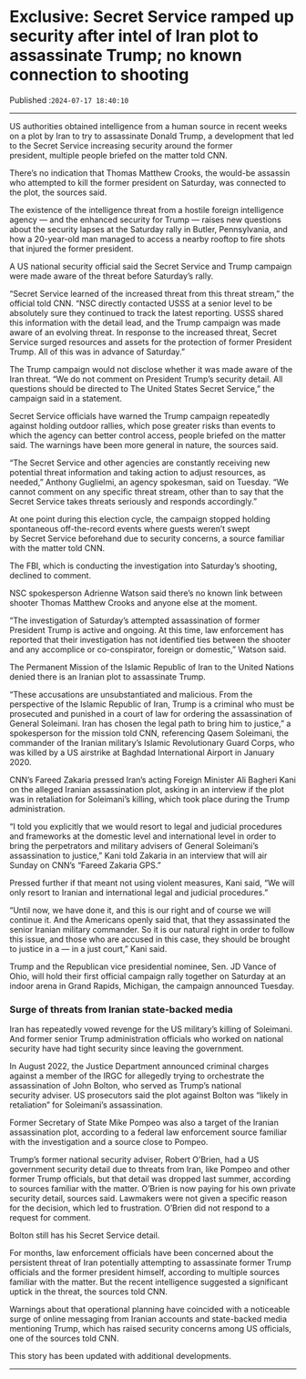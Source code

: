 # Exclusive: Secret Service ramped up security after intel of Iran plot to assassinate Trump; no known connection to shooting

Published :`2024-07-17 18:40:10`

---

US authorities obtained intelligence from a human source in recent weeks on a plot by Iran to try to assassinate Donald Trump, a development that led to the Secret Service increasing security around the former president, multiple people briefed on the matter told CNN.

There’s no indication that Thomas Matthew Crooks, the would-be assassin who attempted to kill the former president on Saturday, was connected to the plot, the sources said.

The existence of the intelligence threat from a hostile foreign intelligence agency — and the enhanced security for Trump — raises new questions about the security lapses at the Saturday rally in Butler, Pennsylvania, and how a 20-year-old man managed to access a nearby rooftop to fire shots that injured the former president.

A US national security official said the Secret Service and Trump campaign were made aware of the threat before Saturday’s rally.

“Secret Service learned of the increased threat from this threat stream,” the official told CNN. “NSC directly contacted USSS at a senior level to be absolutely sure they continued to track the latest reporting. USSS shared this information with the detail lead, and the Trump campaign was made aware of an evolving threat. In response to the increased threat, Secret Service surged resources and assets for the protection of former President Trump. All of this was in advance of Saturday.”

The Trump campaign would not disclose whether it was made aware of the Iran threat. “We do not comment on President Trump’s security detail. All questions should be directed to The United States Secret Service,” the campaign said in a statement.

Secret Service officials have warned the Trump campaign repeatedly against holding outdoor rallies, which pose greater risks than events to which the agency can better control access, people briefed on the matter said. The warnings have been more general in nature, the sources said.

“The Secret Service and other agencies are constantly receiving new potential threat information and taking action to adjust resources, as needed,” Anthony Guglielmi, an agency spokesman, said on Tuesday. “We cannot comment on any specific threat stream, other than to say that the Secret Service takes threats seriously and responds accordingly.”

At one point during this election cycle, the campaign stopped holding spontaneous off-the-record events where guests weren’t swept by Secret Service beforehand due to security concerns, a source familiar with the matter told CNN.

The FBI, which is conducting the investigation into Saturday’s shooting, declined to comment.

NSC spokesperson Adrienne Watson said there’s no known link between shooter Thomas Matthew Crooks and anyone else at the moment.

“The investigation of Saturday’s attempted assassination of former President Trump is active and ongoing. At this time, law enforcement has reported that their investigation has not identified ties between the shooter and any accomplice or co-conspirator, foreign or domestic,” Watson said.

The Permanent Mission of the Islamic Republic of Iran to the United Nations denied there is an Iranian plot to assassinate Trump.

“These accusations are unsubstantiated and malicious. From the perspective of the Islamic Republic of Iran, Trump is a criminal who must be prosecuted and punished in a court of law for ordering the assassination of General Soleimani. Iran has chosen the legal path to bring him to justice,” a spokesperson for the mission told CNN, referencing Qasem Soleimani, the commander of the Iranian military’s Islamic Revolutionary Guard Corps, who was killed by a US airstrike at Baghdad International Airport in January 2020.

CNN’s Fareed Zakaria pressed Iran’s acting Foreign Minister Ali Bagheri Kani on the alleged Iranian assassination plot, asking in an interview if the plot was in retaliation for Soleimani’s killing, which took place during the Trump administration.

“I told you explicitly that we would resort to legal and judicial procedures and frameworks at the domestic level and international level in order to bring the perpetrators and military advisers of General Soleimani’s assassination to justice,” Kani told Zakaria in an interview that will air Sunday on CNN’s “Fareed Zakaria GPS.”

Pressed further if that meant not using violent measures, Kani said, “We will only resort to Iranian and international legal and judicial procedures.”

“Until now, we have done it, and this is our right and of course we will continue it. And the Americans openly said that, that they assassinated the senior Iranian military commander. So it is our natural right in order to follow this issue, and those who are accused in this case, they should be brought to justice in a — in a just court,” Kani said.

Trump and the Republican vice presidential nominee, Sen. JD Vance of Ohio, will hold their first official campaign rally together on Saturday at an indoor arena in Grand Rapids, Michigan, the campaign announced Tuesday.

### Surge of threats from Iranian state-backed media

Iran has repeatedly vowed revenge for the US military’s killing of Soleimani. And former senior Trump administration officials who worked on national security have had tight security since leaving the government.

In August 2022, the Justice Department announced criminal charges against a member of the IRGC for allegedly trying to orchestrate the assassination of John Bolton, who served as Trump’s national security adviser. US prosecutors said the plot against Bolton was “likely in retaliation” for Soleimani’s assassination.

Former Secretary of State Mike Pompeo was also a target of the Iranian assassination plot, according to a federal law enforcement source familiar with the investigation and a source close to Pompeo.

Trump’s former national security adviser, Robert O’Brien, had a US government security detail due to threats from Iran, like Pompeo and other former Trump officials, but that detail was dropped last summer, according to sources familiar with the matter. O’Brien is now paying for his own private security detail, sources said. Lawmakers were not given a specific reason for the decision, which led to frustration. O’Brien did not respond to a request for comment.

Bolton still has his Secret Service detail.

For months, law enforcement officials have been concerned about the persistent threat of Iran potentially attempting to assassinate former Trump officials and the former president himself, according to multiple sources familiar with the matter. But the recent intelligence suggested a significant uptick in the threat, the sources told CNN.

Warnings about that operational planning have coincided with a noticeable surge of online messaging from Iranian accounts and state-backed media mentioning Trump, which has raised security concerns among US officials, one of the sources told CNN.

This story has been updated with additional developments.

---

